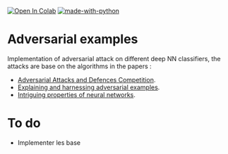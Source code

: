 [![Open In Colab](https://colab.research.google.com/assets/colab-badge.svg)](https://colab.research.google.com/drive/1U9TYyaSjs1hsp3p-C7Y2zNUhHHHzgd4p) [![made-with-python](https://img.shields.io/badge/Made%20with-Python-1f425f.svg)](https://www.python.org/)


# Adversarial examples

Implementation of adversarial attack on different deep NN classifiers, the attacks are base on the algorithms in the papers :

* [Adversarial Attacks and Defences Competition](https://arxiv.org/pdf/1804.00097.pdf).
* [Explaining and harnessing adversarial examples](https://arxiv.org/pdf/1412.6572v3.pdf).
* [Intriguing properties of neural networks](https://arxiv.org/abs/1312.6199).

 
 # To do 
  - Implementer les base 